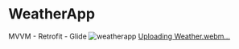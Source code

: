 # WeatherApp
MVVM - Retrofit - Glide 
![weatherapp](https://github.com/omerdogans/WeatherApp/assets/39188613/38c25e4c-a342-47b0-8a8b-53efff01a8d9)
[Uploading Weather.webm…]()
